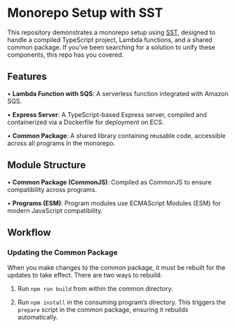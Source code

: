 # Monorepo Setup with SST

This repository demonstrates a monorepo setup using [SST](https://sst.dev), designed to handle a compiled TypeScript project, Lambda functions, and a shared common package. If you’ve been searching for a solution to unify these components, this repo has you covered.

## Features

•	**Lambda Function with SQS**: A serverless function integrated with Amazon SQS.

•	**Express Server**: A TypeScript-based Express server, compiled and containerized via a Dockerfile for deployment on ECS.

•	**Common Package**: A shared library containing reusable code, accessible across all programs in the monorepo.

## Module Structure

•	**Common Package (CommonJS)**: Compiled as CommonJS to ensure compatibility across programs.

•	**Programs (ESM)**: Program modules use ECMAScript Modules (ESM) for modern JavaScript compatibility.

## Workflow

### Updating the Common Package

When you make changes to the common package, it must be rebuilt for the updates to take effect. There are two ways to rebuild:

1.	Run `npm run build` from within the common directory.

2.	Run `npm install` in the consuming program’s directory. This triggers the `prepare` script in the common package, ensuring it rebuilds automatically.

